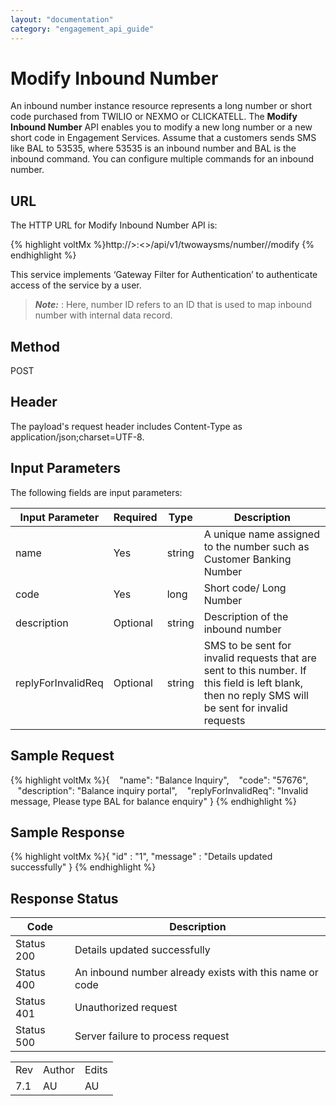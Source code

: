 ```yaml
---
layout: "documentation"
category: "engagement_api_guide"
---
```

                            


Modify Inbound Number
=====================

An inbound number instance resource represents a long number or short code purchased from TWILIO or NEXMO or CLICKATELL. The **Modify Inbound Number** API enables you to modify a new long number or a new short code in Engagement Services. Assume that a customers sends SMS like BAL to 53535, where 53535 is an inbound number and BAL is the inbound command. You can configure multiple commands for an inbound number.

URL
---

The HTTP URL for Modify Inbound Number API is:

{% highlight voltMx %}http://<host>>:<<port>>/api/v1/twowaysms/number/<number-id>/modify
{% endhighlight %}

This service implements ‘Gateway Filter for Authentication’ to authenticate access of the service by a user.

> **_Note:_** <number-id>: Here, number ID refers to an ID that is used to map inbound number with internal data record.

Method
------

POST

Header
------

The payload's request header includes Content-Type as application/json;charset=UTF-8.

Input Parameters
----------------

The following fields are input parameters:

  
| Input Parameter | Required | Type | Description |
| --- | --- | --- | --- |
| name | Yes | string | A unique name assigned to the number such as Customer Banking Number |
| code | Yes | long | Short code/ Long Number |
| description | Optional | string | Description of the inbound number |
| replyForInvalidReq | Optional | string | SMS to be sent for invalid requests that are sent to this number. If this field is left blank, then no reply SMS will be sent for invalid requests |

Sample Request
--------------

{% highlight voltMx %}{
     "name": "Balance Inquiry",
     "code": "57676",
     "description": "Balance inquiry portal",
     "replyForInvalidReq": "Invalid message, Please type BAL for balance enquiry"
}
{% endhighlight %}

Sample Response
---------------

{% highlight voltMx %}{
  "id" : "1",
  "message" : "Details updated successfully"
}
{% endhighlight %}

Response Status
---------------

  
| Code | Description |
| --- | --- |
| Status 200 | Details updated successfully |
| Status 400 | An inbound number already exists with this name or code |
| Status 401 | Unauthorized request |
| Status 500 | Server failure to process request |

<table class="TableStyle-RevisionTable" cellspacing="0" style="mc-table-style: url('../Resources/TableStyles/RevisionTable.css');" data-mc-conditions="Default.HTML"><colgroup><col class="TableStyle-RevisionTable-Column-Column1"> <col class="TableStyle-RevisionTable-Column-Column1"> <col class="TableStyle-RevisionTable-Column-Column1"></colgroup><tbody><tr class="TableStyle-RevisionTable-Body-Body1"><td class="TableStyle-RevisionTable-BodyE-Column1-Body1">Rev</td><td class="TableStyle-RevisionTable-BodyE-Column1-Body1">Author</td><td class="TableStyle-RevisionTable-BodyD-Column1-Body1">Edits</td></tr><tr class="TableStyle-RevisionTable-Body-Body1"><td class="TableStyle-RevisionTable-BodyB-Column1-Body1">7.1</td><td class="TableStyle-RevisionTable-BodyB-Column1-Body1">AU</td><td class="TableStyle-RevisionTable-BodyA-Column1-Body1">AU</td></tr></tbody></table>
